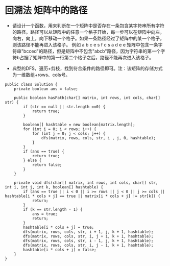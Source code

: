 # 回溯法 矩阵中的路径

* 请设计一个函数，用来判断在一个矩阵中是否存在一条包含某字符串所有字符的路径。路径可以从矩阵中的任意一个格子开始，每一步可以在矩阵中向左，向右，向上，向下移动一个格子。如果一条路径经过了矩阵中的某一个格子，则该路径不能再进入该格子。 例如 a b c e s f c s a d e e 矩阵中包含一条字符串"bcced"的路径，但是矩阵中不包含"abcb"路径，因为字符串的第一个字符b占据了矩阵中的第一行第二个格子之后，路径不能再次进入该格子。

* 典型的DFS，遍历+剪枝，找到符合条件的路径即可。注：该矩阵的存储方式为一维数组+rows、cols号。

```
public class Solution {
    private boolean ans = false;
    
    public boolean hasPath(char[] matrix, int rows, int cols, char[] str) {
        if (str == null || str.length ==0) {
            return true;
        }
        
        boolean[] hashtable = new boolean[matrix.length];
        for (int i = 0; i < rows; i++) {
            for (int j = 0; j < cols; j++) {
                dfs(matrix, rows, cols, str, i , j, 0, hashtable);
            }
        }
        if (ans == true) {
            return true;
        } else {
            return false;
        }
    }
    
    private void dfs(char[] matrix, int rows, int cols, char[] str, int i, int j, int k, boolean[] hashtable) {
        if (ans == true || i < 0 || i >= rows || j < 0 || j >= cols || hashtable[i * cols + j] == true || matrix[i * cols + j] != str[k]) {
            return;
        }
        if (k == str.length - 1) {
            ans = true;
            return;
        }
        hashtable[i * cols + j] = true;
        dfs(matrix, rows, cols, str, i + 1, j, k + 1, hashtable);
        dfs(matrix, rows, cols, str, i, j + 1, k + 1, hashtable);
        dfs(matrix, rows, cols, str, i - 1, j, k + 1, hashtable);
        dfs(matrix, rows, cols, str, i, j - 1, k + 1, hashtable);
        hashtable[i * cols + j] = false;
    }
}
```